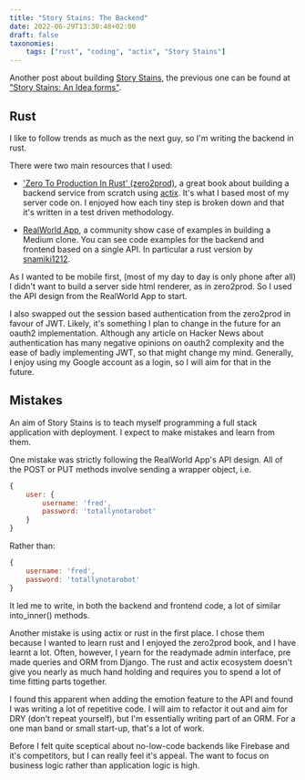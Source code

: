 ```yaml
---
title: "Story Stains: The Backend"
date: 2022-06-29T13:30:48+02:00
draft: false
taxonomies:
    tags: ["rust", "coding", "actix", "Story Stains"]
---
```


Another post about building [Story Stains](https://github.com/jacomago/storystains), the previous one can be found at ["Story Stains: An Idea forms"](@/archive/2022/20220621-story_stains_idea_forms/index.md).

## Rust

I like to follow trends as much as the next guy, so I'm writing the backend in rust.

There were two main resources that I used:

- ['Zero To Production In Rust' (zero2prod)](https://www.zero2prod.com), a great book about building a backend service from scratch using [actix](https://actix.rs/). It's what I based most of my server code on. I enjoyed how each tiny step is broken down and that it's written in a test driven methodology.

- [RealWorld App](https://realworld-docs.netlify.app/), a community show case of examples in building a Medium clone. You can see code examples for the backend and frontend based on a single API. In particular a rust version by [snamiki1212](https://github.com/snamiki1212/realworld-v1-rust-actix-web-diesel).

As I wanted to be mobile first, (most of my day to day is only phone after all) I didn't want to build a server side html renderer, as in zero2prod. So I used the API design from the RealWorld App to start.

I also swapped out the session based authentication from the zero2prod in favour of JWT. Likely, it's something I plan to change in the future for an oauth2 implementation. Although any article on Hacker News about authentication has many negative opinions on oauth2 complexity and the ease of badly implementing JWT, so that might change my mind. Generally, I enjoy using my Google account as a login, so I will aim for that in the future.

## Mistakes

An aim of Story Stains is to teach myself programming a full stack application with deployment. I expect to make mistakes and learn from them.

One mistake was strictly following the RealWorld App's API design. All of the POST or PUT methods involve sending a wrapper object, i.e.

```javascript
{
    user: {
        username: 'fred',
        password: 'totallynotarobot'
    }
}
```

Rather than:

```javascript
{
    username: 'fred',
    password: 'totallynotarobot'
}
```

It led me to write, in both the backend and frontend code, a lot of similar into_inner() methods.

Another mistake is using actix or rust in the first place. I chose them because I wanted to learn rust and I enjoyed the zero2prod book, and I have learnt a lot. Often, however, I yearn for the readymade admin interface, pre made queries and ORM from Django. The rust and actix ecosystem doesn't give you nearly as much hand holding and requires you to spend a lot of time fitting parts together.

I found this apparent when adding the emotion feature to the API and found I was writing a lot of repetitive code. I will aim to refactor it out and aim for DRY (don't repeat yourself), but I'm essentially writing part of an ORM. For a one man band or small start-up, that's a lot of work. 

Before I felt quite sceptical about no-low-code backends like Firebase and it's competitors, but I can really feel it's appeal. The want to focus on business logic rather than application logic is high.
